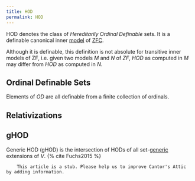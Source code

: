 ```yaml
---
title: HOD
permalink: HOD
---
```


HOD denotes the class of *Hereditarily Ordinal Definable* sets. It is a
definable canonical inner
[model](Model "Model") of
[ZFC](ZFC "ZFC").

  
Although it is definable, this definition is not absolute for transitive
inner models of ZF, i.e. given two models $M$ and $N$ of $ZF$, $HOD$ as
computed in $M$ may differ from $HOD$ as computed in $N$.

## Ordinal Definable Sets

Elements of $OD$ are all definable from a finite collection of ordinals.

## Relativizations

## gHOD

Generic HOD (gHOD) is the intersection of HODs of all
set-[generic](Forcing "Forcing")
extensions of
$V$. {% cite Fuchs2015 %}
  

        This article is a stub. Please help us to improve Cantor's Attic by adding information.


